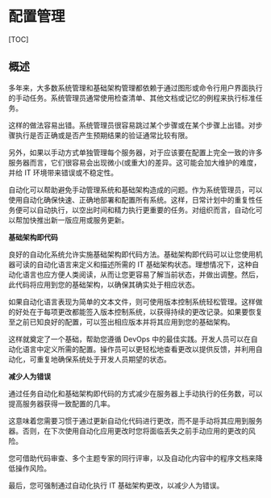 # 配置管理

[TOC]

## 概述

多年来，大多数系统管理和基础架构管理都依赖于通过图形或命令行用户界面执行的手动任务。系统管理员通常使用检查清单、其他文档或记忆的例程来执行标准任务。

这样的做法容易出错。系统管理员很容易跳过某个步骤或在某个步骤上出错。对步骤执行是否正确或是否产生预期结果的验证通常比较有限。

另外，如果以手动方式单独管理每个服务器，对于应该要在配置上完全一致的许多服务器而言，它们很容易会出现微小(或重大)的差异。这可能会加大维护的难度，并给 IT 环境带来错误或不稳定性。

自动化可以帮助避免手动管理系统和基础架构造成的问题。作为系统管理员，可以使用自动化确保快速、正确地部署和配置所有系统。这样，日常计划中的重复性任务便可以自动执行，以空出时间和精力执行更重要的任务。对组织而言，自动化可以帮加快推出新一版应用或服务更新。

**基础架构即代码**

良好的自动化系统允许实施基础架构即代码方法。基础架构即代码可以让您使用机器可读的自动化语言来定义和描述所需的 IT 基础架构状态。理想情况下，这种自动化语言也应方便人类阅读，从而让您更容易了解当前状态，并做出调整。然后，此代码将应用到您的基础架构，以确保其确实处于相应状态。

如果自动化语言表现为简单的文本文件，则可使用版本控制系统轻松管理。这样做的好处在于每项更改都能签入版本控制系统，以获得持续的更改记录。如果要恢复至之前已知良好的配置，可以签出相应版本并将其应用到您的基础架构。

这样就奠定了一个基础，帮助您遵循 DevOps 中的最佳实践。开发人员可以在自动化语言中定义所需的配置。操作员可以更轻松地查看更改以提供反馈，并利用自动化，可重复地确保系统处于开发人员期望的状态。

**减少人为错误**

通过任务自动化和基础架构即代码的方式减少在服务器上手动执行的任务数，可以提高服务器获得一致配置的几率。

这意味着您需要习惯于通过更新自动化代码进行更改，而不是手动将其应用到服务器。否则，在下次使用自动化应用更改时您将面临丢失之前手动应用的更改的风险。

您可借助代码审查、多个主题专家的同行评审，以及自动化内容中的程序文档来降低操作风险。

最后，您可强制通过自动化执行 IT 基础架构更改，以减少人为错误。